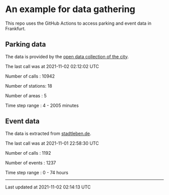# An example for data gathering

This repo uses the GitHub Actions to access parking and event data in Frankfurt.

## Parking data
The data is provided by the [open data collection of the city](https://www.offenedaten.frankfurt.de/).

The last call was at 2021-11-02 02:12:02 UTC

Number of calls   : 10942

Number of stations:    18

Number of areas   :     5

Time step range   :     4 -  2005 minutes


## Event data
The data is extracted from [stadtleben.de](https://stadtleben.de/frankfurt/).

The last call was at 2021-11-01 22:58:30 UTC

Number of calls   : 1192

Number of events  : 1237

Time step range   :    0 -   74 hours


----

Last updated at 2021-11-02 02:14:13 UTC
